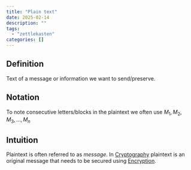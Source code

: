 ```yaml
---
title: "Plain text"
date: 2025-02-14
description: ""
tags: 
  - "zettlekasten"
categories: []
---
```


## Definition
Text of a message or information we want to send/preserve.

## Notation
To note consecutive letters/blocks in the plaintext we often use ${M_{1}, M_{2}, M_{3}, \dots, M_{n}}$ 

## Intuition
Plaintext is often referred to as *message*.
In [Cryptography](Cryptography) plaintext is an original message that needs to be secured using [Encryption](Encryption.md). 